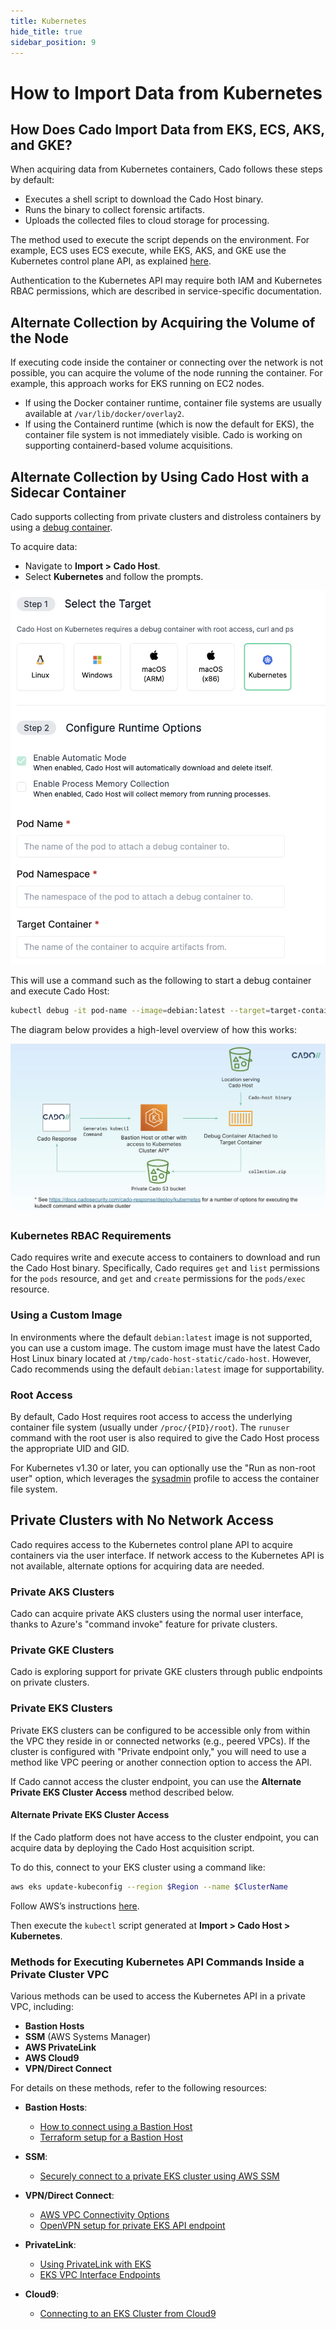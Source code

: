 ```yaml
---
title: Kubernetes
hide_title: true
sidebar_position: 9
---
```


# How to Import Data from Kubernetes

## How Does Cado Import Data from EKS, ECS, AKS, and GKE?

When acquiring data from Kubernetes containers, Cado follows these steps by default:
- Executes a shell script to download the Cado Host binary.
- Runs the binary to collect forensic artifacts.
- Uploads the collected files to cloud storage for processing.

The method used to execute the script depends on the environment. For example, ECS uses ECS execute, while EKS, AKS, and GKE use the Kubernetes control plane API, as explained [here](https://www.cadosecurity.com/how-we-sped-up-acquiring-forensic-data-from-aws-kubernetes-and-azure-kubernetes-services-by-10-times/).

Authentication to the Kubernetes API may require both IAM and Kubernetes RBAC permissions, which are described in service-specific documentation.

## Alternate Collection by Acquiring the Volume of the Node

If executing code inside the container or connecting over the network is not possible, you can acquire the volume of the node running the container. For example, this approach works for EKS running on EC2 nodes.

- If using the Docker container runtime, container file systems are usually available at `/var/lib/docker/overlay2`.
- If using the Containerd runtime (which is now the default for EKS), the container file system is not immediately visible. Cado is working on supporting containerd-based volume acquisitions.

## Alternate Collection by Using Cado Host with a Sidecar Container

Cado supports collecting from private clusters and distroless containers by using a [debug container](https://kubernetes.io/docs/reference/kubectl/generated/kubectl_debug/).

To acquire data:
- Navigate to **Import > Cado Host**.
- Select **Kubernetes** and follow the prompts.

![Cado Host K8s UI](/img/cado-host-k8s.png)

This will use a command such as the following to start a debug container and execute Cado Host:
  
```bash
kubectl debug -it pod-name --image=debian:latest --target=target-container -n pod-namespace -- sh -c
```

The diagram below provides a high-level overview of how this works:

![Cado Host K8s Flow](/img/kubernetes-flow.png)

### Kubernetes RBAC Requirements

Cado requires write and execute access to containers to download and run the Cado Host binary. Specifically, Cado requires `get` and `list` permissions for the `pods` resource, and `get` and `create` permissions for the `pods/exec` resource.

### Using a Custom Image

In environments where the default `debian:latest` image is not supported, you can use a custom image. The custom image must have the latest Cado Host Linux binary located at `/tmp/cado-host-static/cado-host`. However, Cado recommends using the default `debian:latest` image for supportability.

### Root Access

By default, Cado Host requires root access to access the underlying container file system (usually under `/proc/{PID}/root`). The `runuser` command with the root user is also required to give the Cado Host process the appropriate UID and GID.

For Kubernetes v1.30 or later, you can optionally use the "Run as non-root user" option, which leverages the [sysadmin](https://kubernetes.io/docs/tasks/debug/debug-application/debug-running-pod/) profile to access the container file system.

## Private Clusters with No Network Access

Cado requires access to the Kubernetes control plane API to acquire containers via the user interface. If network access to the Kubernetes API is not available, alternate options for acquiring data are needed.

### Private AKS Clusters

Cado can acquire private AKS clusters using the normal user interface, thanks to Azure's "command invoke" feature for private clusters.

### Private GKE Clusters

Cado is exploring support for private GKE clusters through public endpoints on private clusters.

### Private EKS Clusters

Private EKS clusters can be configured to be accessible only from within the VPC they reside in or connected networks (e.g., peered VPCs). If the cluster is configured with "Private endpoint only," you will need to use a method like VPC peering or another connection option to access the API.

If Cado cannot access the cluster endpoint, you can use the **Alternate Private EKS Cluster Access** method described below.

#### Alternate Private EKS Cluster Access

If the Cado platform does not have access to the cluster endpoint, you can acquire data by deploying the Cado Host acquisition script.

To do this, connect to your EKS cluster using a command like:

```bash
aws eks update-kubeconfig --region $Region --name $ClusterName
```

Follow AWS’s instructions [here](https://docs.aws.amazon.com/eks/latest/userguide/install-kubectl.html).

Then execute the `kubectl` script generated at **Import > Cado Host > Kubernetes**.

### Methods for Executing Kubernetes API Commands Inside a Private Cluster VPC

Various methods can be used to access the Kubernetes API in a private VPC, including:
- **Bastion Hosts**
- **SSM** (AWS Systems Manager)
- **AWS PrivateLink**
- **AWS Cloud9**
- **VPN/Direct Connect**

For details on these methods, refer to the following resources:

- **Bastion Hosts**:
  - [How to connect using a Bastion Host](https://cloudtipss.com/Create-Private-EKS-With-Bastion/)
  - [Terraform setup for a Bastion Host](https://medium.com/@muppedaanvesh/jump-box-setup-on-eks-cluster-383ca92f51ef)

- **SSM**:
  - [Securely connect to a private EKS cluster using AWS SSM](https://awstip.com/securely-connect-to-a-private-eks-cluster-using-aws-ssm-session-forwarding-systems-manager-5d0767edea61)

- **VPN/Direct Connect**:
  - [AWS VPC Connectivity Options](https://docs.aws.amazon.com/whitepapers/latest/aws-vpc-connectivity-options/aws-direct-connect.html)
  - [OpenVPN setup for private EKS API endpoint](https://hodovi.cc/blog/private-eks-api-endpoint-behind-openvpn/)

- **PrivateLink**:
  - [Using PrivateLink with EKS](https://docs.zeet.co/guides/advanced/eks-privatelink/)
  - [EKS VPC Interface Endpoints](https://docs.aws.amazon.com/eks/latest/userguide/vpc-interface-endpoints.html)

- **Cloud9**:
  - [Connecting to an EKS Cluster from Cloud9](https://stackoverflow.com/questions/65049271/how-to-connect-to-eks-cluster-from-cloud-9-instance-using-kubectl)